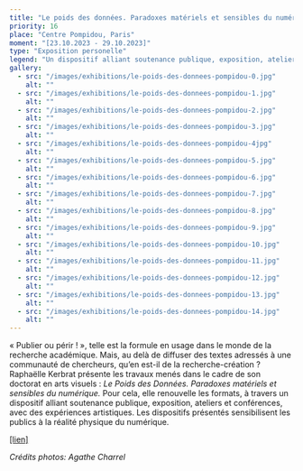 ```yaml
---
title: "Le poids des données. Paradoxes matériels et sensibles du numérique"
priority: 16
place: "Centre Pompidou, Paris"
moment: "[23.10.2023 - 29.10.2023]"
type: "Exposition personelle"
legend: "Un dispositif alliant soutenance publique, exposition, ateliers et conférence"
gallery:
  - src: "/images/exhibitions/le-poids-des-donnees-pompidou-0.jpg"
    alt: ""
  - src: "/images/exhibitions/le-poids-des-donnees-pompidou-1.jpg"
    alt: ""
  - src: "/images/exhibitions/le-poids-des-donnees-pompidou-2.jpg"
    alt: ""
  - src: "/images/exhibitions/le-poids-des-donnees-pompidou-3.jpg"
    alt: ""
  - src: "/images/exhibitions/le-poids-des-donnees-pompidou-4jpg"
    alt: ""
  - src: "/images/exhibitions/le-poids-des-donnees-pompidou-5.jpg"
    alt: ""
  - src: "/images/exhibitions/le-poids-des-donnees-pompidou-6.jpg"
    alt: ""
  - src: "/images/exhibitions/le-poids-des-donnees-pompidou-7.jpg"
    alt: ""
  - src: "/images/exhibitions/le-poids-des-donnees-pompidou-8.jpg"
    alt: ""
  - src: "/images/exhibitions/le-poids-des-donnees-pompidou-9.jpg"
    alt: ""
  - src: "/images/exhibitions/le-poids-des-donnees-pompidou-10.jpg"
    alt: ""
  - src: "/images/exhibitions/le-poids-des-donnees-pompidou-11.jpg"
    alt: ""
  - src: "/images/exhibitions/le-poids-des-donnees-pompidou-12.jpg"
    alt: ""
  - src: "/images/exhibitions/le-poids-des-donnees-pompidou-13.jpg"
    alt: ""
  - src: "/images/exhibitions/le-poids-des-donnees-pompidou-14.jpg"
    alt: ""
---
```

« Publier ou périr ! », telle est la formule en usage dans le monde de la recherche académique. Mais, au delà de diffuser des textes adressés à une communauté de chercheurs, qu’en est-il de la recherche-création ?
Raphaëlle Kerbrat présente les travaux menés dans le cadre de son doctorat en arts visuels : _Le Poids des Données. Paradoxes matériels et sensibles du numérique._ Pour cela, elle renouvelle les formats, à travers un dispositif alliant soutenance publique, exposition, ateliers et conférences, avec des expériences artistiques. Les dispositifs présentés sensibilisent les publics à la réalité physique du numérique.

[[lien]](https://www.centrepompidou.fr/fr/programme/agenda/evenement/JZy6dhY)

_Crédits photos: Agathe Charrel_

